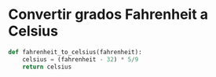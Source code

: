 # Convertir grados Fahrenheit a Celsius
```py
def fahrenheit_to_celsius(fahrenheit):
    celsius = (fahrenheit - 32) * 5/9
    return celsius
````
